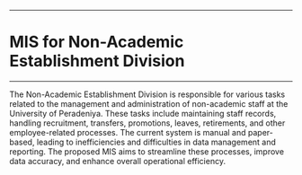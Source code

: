 ___
# MIS for Non-Academic Establishment Division
___

The Non-Academic Establishment Division is responsible for various tasks related to the
management and administration of non-academic staff at the University of Peradeniya. These
tasks include maintaining staff records, handling recruitment, transfers, promotions, leaves,
retirements, and other employee-related processes. The current system is manual and
paper-based, leading to inefficiencies and difficulties in data management and reporting. The
proposed MIS aims to streamline these processes, improve data accuracy, and enhance overall
operational efficiency.
